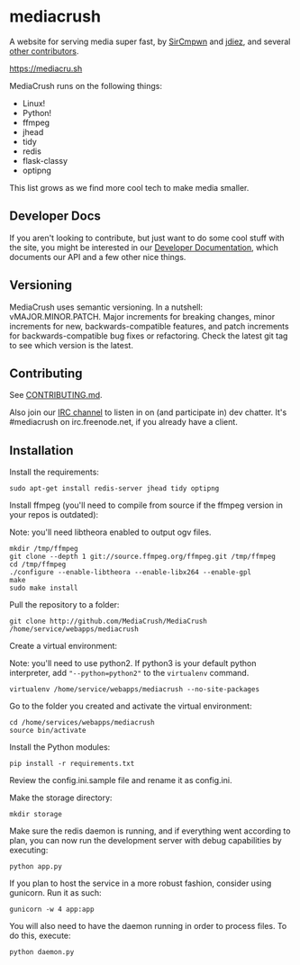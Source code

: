 # mediacrush

A website for serving media super fast, by [SirCmpwn](https://github.com/SirCmpwn) and [jdiez](https://github.com/jdiez17),
and several [other contributors](https://github.com/MediaCrush/MediaCrush/graphs/contributors).

https://mediacru.sh

MediaCrush runs on the following things:

* Linux!
* Python!
* ffmpeg
* jhead
* tidy
* redis
* flask-classy
* optipng

This list grows as we find more cool tech to make media smaller.

## Developer Docs

If you aren't looking to contribute, but just want to do some cool stuff with the site, you might be interested in our
[Developer Documentation](https://mediacru.sh/docs), which documents our API and a few other nice things.

## Versioning

MediaCrush uses semantic versioning. In a nutshell: vMAJOR.MINOR.PATCH. Major increments for breaking changes, minor
increments for new, backwards-compatible features, and patch increments for backwards-compatible bug fixes or refactoring.
Check the latest git tag to see which version is the latest.

## Contributing

See [CONTRIBUTING.md](https://github.com/MediaCrush/MediaCrush/blob/master/CONTRIBUTING.md).

Also join our [IRC channel](http://webchat.freenode.net/?channels=mediacrush&uio=d4) to listen in on (and participate
in) dev chatter. It's #mediacrush on irc.freenode.net, if you already have a client.

## Installation

Install the requirements:

    sudo apt-get install redis-server jhead tidy optipng

Install ffmpeg (you'll need to compile from source if the ffmpeg version in your repos is outdated):

Note: you'll need libtheora enabled to output ogv files.

    mkdir /tmp/ffmpeg
    git clone --depth 1 git://source.ffmpeg.org/ffmpeg.git /tmp/ffmpeg
    cd /tmp/ffmpeg
    ./configure --enable-libtheora --enable-libx264 --enable-gpl
    make
    sudo make install

Pull the repository to a folder:

    git clone http://github.com/MediaCrush/MediaCrush /home/service/webapps/mediacrush

Create a virtual environment:

Note: you'll need to use python2. If python3 is your default python interpreter, add `"--python=python2"` to the `virtualenv` command.

    virtualenv /home/service/webapps/mediacrush --no-site-packages

Go to the folder you created and activate the virtual environment:

    cd /home/services/webapps/mediacrush
    source bin/activate

Install the Python modules:

    pip install -r requirements.txt

Review the config.ini.sample file and rename it as config.ini.

Make the storage directory:

    mkdir storage

Make sure the redis daemon is running, and if everything went according to plan, you can now run the development server with debug capabilities by executing:

    python app.py

If you plan to host the service in a more robust fashion, consider using gunicorn. Run it as such:

    gunicorn -w 4 app:app

You will also need to have the daemon running in order to process files. To do this, execute:

    python daemon.py
